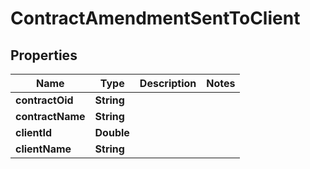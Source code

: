 

# ContractAmendmentSentToClient


## Properties

| Name | Type | Description | Notes |
|------------ | ------------- | ------------- | -------------|
|**contractOid** | **String** |  |  |
|**contractName** | **String** |  |  |
|**clientId** | **Double** |  |  |
|**clientName** | **String** |  |  |



